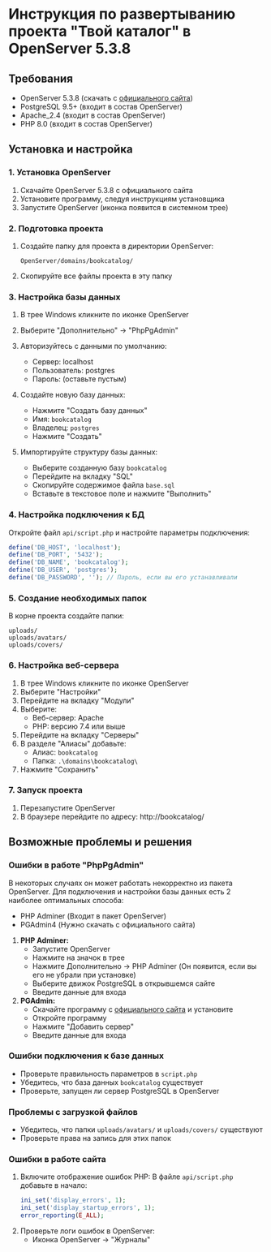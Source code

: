 # Инструкция по развертыванию проекта "Твой каталог" в OpenServer 5.3.8

## Требования
- OpenServer 5.3.8 (скачать с [официального сайта](https://ospanel.io/))
- PostgreSQL 9.5+ (входит в состав OpenServer)
- Apache_2.4 (входит в состав OpenServer)
- PHP 8.0 (входит в состав OpenServer)

## Установка и настройка

### 1. Установка OpenServer
1. Скачайте OpenServer 5.3.8 с официального сайта
2. Установите программу, следуя инструкциям установщика
3. Запустите OpenServer (иконка появится в системном трее)

### 2. Подготовка проекта
1. Создайте папку для проекта в директории OpenServer:
   ```
   OpenServer/domains/bookcatalog/
   ```
2. Скопируйте все файлы проекта в эту папку

### 3. Настройка базы данных
1. В трее Windows кликните по иконке OpenServer
2. Выберите "Дополнительно" → "PhpPgAdmin"
3. Авторизуйтесь с данными по умолчанию:
   - Сервер: localhost
   - Пользователь: postgres
   - Пароль: (оставьте пустым)

4. Создайте новую базу данных:
   - Нажмите "Создать базу данных"
   - Имя: `bookcatalog`
   - Владелец: `postgres`
   - Нажмите "Создать"

5. Импортируйте структуру базы данных:
   - Выберите созданную базу `bookcatalog`
   - Перейдите на вкладку "SQL"
   - Скопируйте содержимое файла `base.sql`
   - Вставьте в текстовое поле и нажмите "Выполнить"

### 4. Настройка подключения к БД
Откройте файл `api/script.php` и настройте параметры подключения:

```php
define('DB_HOST', 'localhost');
define('DB_PORT', '5432');
define('DB_NAME', 'bookcatalog');
define('DB_USER', 'postgres');
define('DB_PASSWORD', ''); // Пароль, если вы его устанавливали
```

### 5. Создание необходимых папок
В корне проекта создайте папки:
```
uploads/
uploads/avatars/
uploads/covers/
```

### 6. Настройка веб-сервера
1. В трее Windows кликните по иконке OpenServer
2. Выберите "Настройки"
3. Перейдите на вкладку "Модули"
4. Выберите:
   - Веб-сервер: Apache
   - PHP: версию 7.4 или выше
5. Перейдите на вкладку "Серверы"
6. В разделе "Алиасы" добавьте:
   - Алиас: `bookcatalog`
   - Папка: `.\domains\bookcatalog\`
7. Нажмите "Сохранить"

### 7. Запуск проекта
1. Перезапустите OpenServer
2. В браузере перейдите по адресу: http://bookcatalog/

## Возможные проблемы и решения

### Ошибки в работе "PhpPgAdmin"
В некоторых случаях он может работать некорректно из пакета OpenServer.
Для подключения и настройки базы данных есть 2 наиболее оптимальных способа:
- PHP Adminer (Входит в пакет OpenServer)
- PGAdmin4 (Нужно скачать с официального сайта)
1. **PHP Adminer:**
   - Запустите OpenServer
   - Нажмите на значок в трее
   - Нажмите Дополнительно -> PHP Adminer (Он появится, если вы его не убрали при установке)
   - Выберите движок PostgreSQL в открывшемся сайте
   - Введите данные для входа
2. **PGAdmin:**
   - Скачайте программу с [официального сайта](https://www.pgadmin.org/download/) и установите
   - Откройте программу
   - Нажмите "Добавить сервер"
   - Введите данные для входа

### Ошибки подключения к базе данных
- Проверьте правильность параметров в `script.php`
- Убедитесь, что база данных `bookcatalog` существует
- Проверьте, запущен ли сервер PostgreSQL в OpenServer

### Проблемы с загрузкой файлов
- Убедитесь, что папки `uploads/avatars/` и `uploads/covers/` существуют
- Проверьте права на запись для этих папок

### Ошибки в работе сайта
1. Включите отображение ошибок PHP:
   В файле `api/script.php` добавьте в начало:
   ```php
   ini_set('display_errors', 1);
   ini_set('display_startup_errors', 1);
   error_reporting(E_ALL);
   ```
2. Проверьте логи ошибок в OpenServer:
   - Иконка OpenServer → "Журналы"
